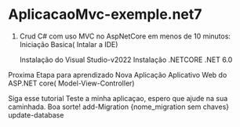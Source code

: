 # AplicacaoMvc-exemple.net7
1) Crud C# com uso MVC no AspNetCore em menos de 10 minutos:
Iniciação Basica( Intalar a IDE)

    Instalação do Visual Studio-v2022
    Instalação .NETCORE .NET 6.0

Proxima Etapa para aprendizado
Nova Aplicação Aplicativo Web do ASP.NET core( Model-View-Controller)

Siga esse tutorial
Teste a minha aplicaçao, espero que ajude na sua caminhada. Boa sorte!
    add-Migration {nome_migration sem chaves}
    update-database
    
